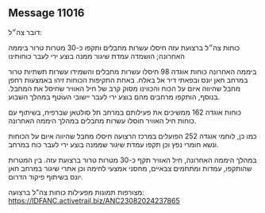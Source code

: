 ## Message 11016

דובר צה״ל:

כוחות צה״ל ברצועת עזה חיסלו עשרות מחבלים ותקפו כ-30 מטרות טרור ביממה האחרונה; הושמדה עמדת שיגור ממנה בוצע ירי לעבר כוחותינו

ביממה האחרונה כוחות אוגדה 98 חיסלו עשרות מחבלים והשמידו עשרות תשתיות טרור במרחב חאן יונס ובפאתי דיר אל באלח. באחת התקיפות הכוחות זיהו באמצעות רחפן מחבל שהיווה איום על הכוח והכווינו מסוק קרב של חיל האוויר שחיסל את המחבל.
בנוסף, הותקפו מרחבים מהם בוצע ירי לעבר יישובי העוטף במהלך השבוע.

כוחות אוגדה 162 ממשיכים את פעילותם במרחב תל סולטאן שברפיח, בשיתוף עם כוחות חיל האוויר חוסלו עשרות מחבלים במהלך היממה האחרונה.

כמו כן, לוחמי אוגדה 252 הפועלים במרכז הרצועה חיסלו מחבל שהיווה איום על הכוחות ונשא חומרי נפץ וכן תקפו עמדת שיגור שממנה בוצע ירי לעבר כוח במרחב. 

במהלך היממה האחרונה, חיל האוויר תקף כ-30 מטרות טרור ברצועת עזה. בין המטרות שהותקפו, עמדות ומתחמים צבאיים, מחסני אמצעי לחימה וכן אתרי שיגור במרחב חאן יונס בשיתוף פיקוד הדרום.

מצורפות תמונות מפעילות כוחות צה"ל ברצועה: https://IDFANC.activetrail.biz/ANC23082024237865

